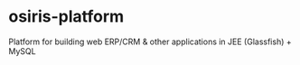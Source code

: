 osiris-platform
===============

Platform for building web ERP/CRM &amp; other applications in JEE (Glassfish) + MySQL
